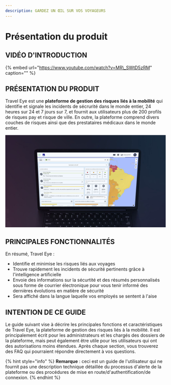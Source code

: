 ```yaml
---
description: GARDEZ UN ŒIL SUR VOS VOYAGEURS
---
```


# Présentation du produit

## VIDÉO D'INTRODUCTION

{% embed url="https://www.youtube.com/watch?v=MR\_SWtD5zRM" caption="" %}

## PRÉSENTATION DU PRODUIT

Travel Eye est une **plateforme de gestion des risques** **liés à la mobilité** qui identifie et signale les incidents de sécrurité dans le monde entier, 24 heures sur 24 et 7 jours sur 7, et fournit aux utilisateurs plus de 200 profils de risques pay et risque de ville. En outre, la plateforme comprend divers couches de risques ainsi que des prestataires médicaux dans le monde entier. 

![](.gitbook/assets/travel-eye-cover%20%283%29.JPG)

## PRINCIPALES FONCTIONNALITÉS

En résumé, Travel Eye :

* Identifie et minimise les risques liés aux voyages
* Trouve rapidement les incidents de sécurité pertinents grâce à l'intelligence artificielle
* Envoie des informations sur la sécurtité et des résumés personnalisés sous forme de courrier électronique pour vous tenir informé des dernières évolutions en matière de sécurité
* Sera affiché dans la langue laquelle vos employés se sentent à l'aise

## INTENTION DE CE GUIDE

Le guide suivant vise à décrire les principales fonctions et caractéristiques de Travel Eye, la plateforme de gestion des risques liés à la mobilité. Il est principalement écrit pour les administrateurs et les chargés des dossiers de la plateforme, mais peut également être utile pour les utilisateurs qui ont des autorisations moins étendues. Après chaque section, vous trouverez des FAQ qui pourraient répondre directement à vos questions.

{% hint style="info" %}
**Remarque** : ceci est un guide de l'utilisateur qui ne fournit pas une description technique détaillée du processus d'alerte de la plateforme ou des procédures de mise en route/d'authentification/de connexion.
{% endhint %}



